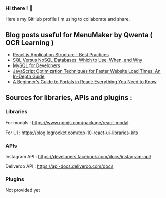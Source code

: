 ### Hi there ! 👋

Here's my GitHub profile I'm using to collaborate and share.

<!--
**AnthonyGodart/AnthonyGodart** is a ✨ _special_ ✨ repository because its `README.md` (this file) appears on your GitHub profile.

Here are some ideas to get you started:

- 🔭 I’m currently working on ...
- 🌱 I’m currently learning ...
- 👯 I’m looking to collaborate on ...
- 🤔 I’m looking for help with ...
- 💬 Ask me about ...
- 📫 How to reach me: ...
- 😄 Pronouns: ...
- ⚡ Fun fact: ...
-->

## Blog posts useful for MenuMaker by Qwenta ( OCR Learning )
<!-- BLOG-POST-LIST:START -->
- [React.js Application Structure - Best Practices](https://app.daily.dev/posts/uJ1bbQI1N?utm_source=rss&utm_medium=bookmarks&utm_campaign=dxCKodVBquaHOKMLkIGxy)
- [SQL Versus NoSQL Databases: Which to Use, When, and Why](https://app.daily.dev/posts/im6Siz5eT?utm_source=rss&utm_medium=bookmarks&utm_campaign=dxCKodVBquaHOKMLkIGxy)
- [MySQL for Developers](https://app.daily.dev/posts/klwxFxi3J?utm_source=rss&utm_medium=bookmarks&utm_campaign=dxCKodVBquaHOKMLkIGxy)
- [JavaScript Optimization Techniques for Faster Website Load Times: An In-Depth Guide](https://app.daily.dev/posts/Xw4kibVmG?utm_source=rss&utm_medium=bookmarks&utm_campaign=dxCKodVBquaHOKMLkIGxy)
- [A Beginner&#39;s Guide to Portals in React: Everything You Need to Know](https://app.daily.dev/posts/Nacw9rLCQ?utm_source=rss&utm_medium=bookmarks&utm_campaign=dxCKodVBquaHOKMLkIGxy)
<!-- BLOG-POST-LIST:END -->

## Sources for libraries, APIs and plugins :
### Libraries
For modals :
https://www.npmjs.com/package/react-modal

For UI :
https://blog.logrocket.com/top-10-react-ui-libraries-kits

### APIs
Instagram API :
https://developers.facebook.com/docs/instagram-api/

Deliveroo API :
https://api-docs.deliveroo.com/docs

### Plugins
Not provided yet
